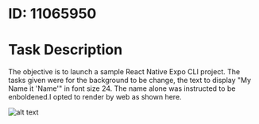 # ID: 11065950

# Task Description
The objective is to launch a sample React Native Expo CLI project. The tasks given were for the background to be change, the text to display "My Name it 'Name'" in font size 24. The name alone was instructed to be enboldened.I opted to render by web as shown here.

![alt text](<Screenshot (29).png>)


